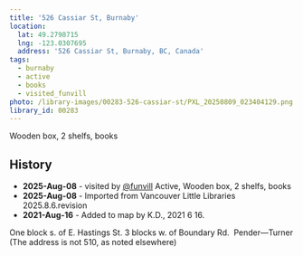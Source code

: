 ```yaml
---
title: '526 Cassiar St, Burnaby'
location:
  lat: 49.2798715
  lng: -123.0307695
  address: '526 Cassiar St, Burnaby, BC, Canada'
tags:
  - burnaby
  - active
  - books
  - visited_funvill
photo: /library-images/00283-526-cassiar-st/PXL_20250809_023404129.png
library_id: 00283
---
```


Wooden box, 2 shelfs, books

## History

- **2025-Aug-08** - visited by [@funvill](https://blog.abluestar.com) Active, Wooden box, 2 shelfs, books
- **2025-Aug-08** - Imported from Vancouver Little Libraries 2025.8.6.revision
- **2021-Aug-16** - Added to map by K.D., 2021 6 16.

One block s. of E. Hastings St. 3 blocks w. of Boundary Rd.  Pender—Turner (The address is not 510, as noted elsewhere)
